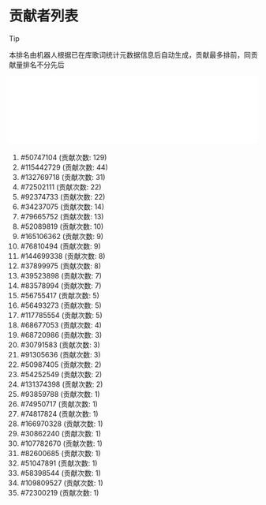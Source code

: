 # 贡献者列表

> [!TIP]
> 本排名由机器人根据已在库歌词统计元数据信息后自动生成，贡献最多排前，同贡献量排名不分先后

![贡献者头像画廊](./CONTRIBUTORS.svg)

1. #50747104 (贡献次数: 129)
2. #115442729 (贡献次数: 44)
3. #132769718 (贡献次数: 31)
4. #72502111 (贡献次数: 22)
5. #92374733 (贡献次数: 22)
6. #34237075 (贡献次数: 14)
7. #79665752 (贡献次数: 13)
8. #52089819 (贡献次数: 10)
9. #165106362 (贡献次数: 9)
10. #76810494 (贡献次数: 9)
11. #144699338 (贡献次数: 8)
12. #37899975 (贡献次数: 8)
13. #39523898 (贡献次数: 7)
14. #83578994 (贡献次数: 7)
15. #56755417 (贡献次数: 5)
16. #56493273 (贡献次数: 5)
17. #117785554 (贡献次数: 5)
18. #68677053 (贡献次数: 4)
19. #68720986 (贡献次数: 3)
20. #30791583 (贡献次数: 3)
21. #91305636 (贡献次数: 3)
22. #50987405 (贡献次数: 2)
23. #54252549 (贡献次数: 2)
24. #131374398 (贡献次数: 2)
25. #93859788 (贡献次数: 1)
26. #74950717 (贡献次数: 1)
27. #74817824 (贡献次数: 1)
28. #166970328 (贡献次数: 1)
29. #30862240 (贡献次数: 1)
30. #107782670 (贡献次数: 1)
31. #82600685 (贡献次数: 1)
32. #51047891 (贡献次数: 1)
33. #58398544 (贡献次数: 1)
34. #109809527 (贡献次数: 1)
35. #72300219 (贡献次数: 1)
